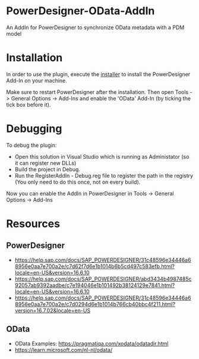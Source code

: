 # PowerDesigner-OData-AddIn
An AddIn for PowerDesigner to synchronize OData metadata with a PDM model

# Installation
In order to use the plugin, execute the [installer](./PowerDesigner_OData_AddIn_Setup/Release/PowerDesigner_OData_AddIn_Setup.msi) to install the PowerDesigner Add-In on your machine.

Make sure to restart PowerDesigner after the installation. Then open Tools -> General Options -> Add-Ins and enable the 'OData' Add-In (by ticking the tick box before it).

# Debugging
To debug the plugin:

- Open this solution in Visual Studio which is running as Administator (so it can register new DLLs)
- Build the project in Debug.
- Run the RegisterAddIn - Debug.reg file to register the path in the registry (You only need to do this once, not on every build).

Now you can enable the AddIn in PowerDesigner in Tools -> General Options -> Add-Ins

# Resources

## PowerDesigner
- https://help.sap.com/docs/SAP_POWERDESIGNER/31c48596e34446a68956e0aa7e700a2e/c7d62f7d6e1b1014b6b5cd497c583efb.html?locale=en-US&version=16.6.10
- https://help.sap.com/docs/SAP_POWERDESIGNER/abd3434b4987485c92057ab9392aadbe/c7e194046e1b101492b38124129e7841.html?locale=en-US&version=16.6.10
- https://help.sap.com/docs/SAP_POWERDESIGNER/31c48596e34446a68956e0aa7e700a2e/c7d0294d6e1b1014b766cb40bbc4f211.html?version=16.7.02&locale=en-US

## OData
- OData Examples: https://pragmatiqa.com/xodata/odatadir.html
- https://learn.microsoft.com/nl-nl/odata/